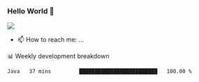 ### Hello World 👋
![](https://dcbadge.vercel.app/api/shield/540600948481851408)


- 📫 How to reach me: ...

:bar_chart: Weekly development breakdown
<!--START_SECTION:waka-->

```text
Java   37 mins         █████████████████████████   100.00 %
```

<!--END_SECTION:waka-->
<!--
**DavidKrell/DavidKrell** is a ✨ _special_ ✨ repository because its `README.md` (this file) appears on your GitHub profile.

Here are some ideas to get you started:

- 🔭 I’m currently working on ...
- 🌱 I’m currently learning ...
- 👯 I’m looking to collaborate on ...
- 🤔 I’m looking for help with ...
- 💬 Ask me about ...


- 📫 How to reach me: ...
- 😄 Pronouns: ...
- ⚡ Fun fact: ...
-->
